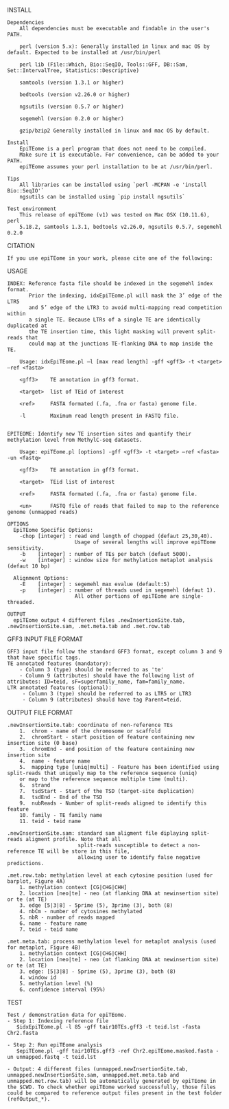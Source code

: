 INSTALL

    Dependencies
        All dependencies must be executable and findable in the user's PATH.

        perl (version 5.x): Generally installed in linux and mac OS by default. Expected to be installed at /usr/bin/perl

        perl lib (File::Which, Bio::SeqIO, Tools::GFF, DB::Sam, Set::IntervalTree, Statistics::Descriptive)

        samtools (version 1.3.1 or higher)

        bedtools (version v2.26.0 or higher)

        ngsutils (version 0.5.7 or higher)

        segemehl (version 0.2.0 or higher)

        gzip/bzip2 Generally installed in linux and mac OS by default.

    Install
        EpiTEome is a perl program that does not need to be compiled.
        Make sure it is executable. For convenience, can be added to your PATH.
        epiTEome assumes your perl installation to be at /usr/bin/perl.

    Tips
        All libraries can be installed using `perl -MCPAN -e 'install Bio::SeqIO'`
        ngsutils can be installed using `pip install ngsutils`

    Test environment
        This release of epiTEome (v1) was tested on Mac OSX (10.11.6), perl
        5.18.2, samtools 1.3.1, bedtools v2.26.0, ngsutils 0.5.7, segemehl 0.2.0

CITATION

    If you use epiTEome in your work, please cite one of the following:
    
USAGE

    INDEX: Reference fasta file should be indexed in the segemehl index format.
           Prior the indexing, idxEpiTEome.pl will mask the 3’ edge of the LTR5 
           and 5’ edge of the LTR3 to avoid multi-mapping read competition within 
           a single TE. Because LTRs of a single TE are identically duplicated at
           the TE insertion time, this light masking will prevent split-reads that
           could map at the junctions TE-flanking DNA to map inside the TE.

        Usage: idxEpiTEome.pl —l [max read length] -gff <gff3> -t <target> —ref <fasta>

        <gff3>    TE annotation in gff3 format.
            
        <target>  list of TEid of interest

        <ref>     FASTA formated (.fa, .fna or fasta) genome file.

        -l        Maximum read length present in FASTQ file.


    EPITEOME: Identify new TE insertion sites and quantify their methylation level from MethylC-seq datasets.

        Usage: epiTEome.pl [options] -gff <gff3> -t <target> —ref <fasta> -un <fastq>

        <gff3>    TE annotation in gff3 format.
            
        <target>  TEid list of interest

        <ref>     FASTA formated (.fa, .fna or fasta) genome file.

        <un>      FASTQ file of reads that failed to map to the reference genome (unmapped reads)

    OPTIONS
      EpiTEome Specific Options:
        -chop [integer] : read end length of chopped (defaut 25,30,40).
                          Usage of several lengths will improve epiTEome sensitivity. 
        -b    [integer] : number of TEs per batch (defaut 5000).
        -w    [integer] : window size for methylation metaplot analysis (defaut 10 bp)

      Alignment Options:
        -E    [integer] : segemehl max evalue (default:5)
        -p    [integer] : number of threads used in segemehl (defaut 1).
                          All other portions of epiTEome are single-threaded.

    OUTPUT
      epiTEome output 4 different files .newInsertionSite.tab, .newInsertionSite.sam, .met.meta.tab and .met.row.tab

GFF3 INPUT FILE FORMAT
     
    GFF3 input file follow the standard GFF3 format, except column 3 and 9 that have specific tags.
    TE annotated features (mandatory): 
        - Column 3 (type) should be referred to as 'te'
        - Column 9 (attributes) should have the following list of attributes: ID=teid, sF=superfamily_name, fam=family_name.
    LTR annotated features (optional):
         - Column 3 (type) should be referred to as LTR5 or LTR3
         - Column 9 (attributes) should have tag Parent=teid.

OUTPUT FILE FORMAT

    .newInsertionSite.tab: coordinate of non-reference TEs
        1.  chrom - name of the chromosome or scaffold
        2.  chromStart - start position of feature containing new insertion site (0 base)
        3.  chromEnd - end position of the feature containing new insertion site
        4.  name - feature name
        5.  mapping type [uniq|multi] - Feature has been identified using split-reads that uniquely map to the reference sequence (uniq)
        or map to the reference sequence multiple time (multi).  
        6.  strand
        7.  tsdStart - Start of the TSD (target-site duplication)
        8.  tsdEnd - End of the TSD
        9.  nubReads - Number of split-reads aligned to identify this feature
        10. family - TE family name
        11. teid - teid name

    .newInsertionSite.sam: standard sam aligment file diplaying split-reads aligment profile. Note that all 
                           split-reads susceptible to detect a non-reference TE will be store in this file,
                           allowing user to identify false negative predictions.

    .met.row.tab: methylation level at each cytosine position (used for barplot, Figure 4A)
        1. methylation context [CG|CHG|CHH]
        2. location [neo|te] - neo (at flanking DNA at newinsertion site) or te (at TE)
        3. edge [5|3|8] - 5prime (5), 3prime (3), both (8)
        4. nbCm - number of cytosines methylated
        5. nbR - number of reads mapped
        6. name - feature name
        7. teid - teid name

    .met.meta.tab: process methylation level for metaplot analysis (used for metaplot, Figure 4B)
        1. methylation context [CG|CHG|CHH]
        2. location [neo|te] - neo (at flanking DNA at newinsertion site) or te (at TE)
        3. edge: [5|3|8] - 5prime (5), 3prime (3), both (8)
        4. window id
        5. methylation level (%)
        6. confidence interval (95%)

TEST
    
    Test / demonstration data for epiTEome.
    - Step 1: Indexing reference file
	   $idxEpiTEome.pl -l 85 -gff tair10TEs.gff3 -t teid.lst -fasta Chr2.fasta 

    - Step 2: Run epiTEome analysis
	   $epiTEome.pl -gff tair10TEs.gff3 -ref Chr2.epiTEome.masked.fasta -un unmapped.fastq -t teid.lst 

    - Output: 4 different files (unmapped.newInsertionSite.tab, unmapped.newInsertionSite.sam, unmapped.met.meta.tab and unmapped.met.row.tab) will be automatically generated by epiTEome in the $CWD. To check whether epiTEome worked successfully, those files could be compared to reference output files present in the test folder (refOutput_*).
